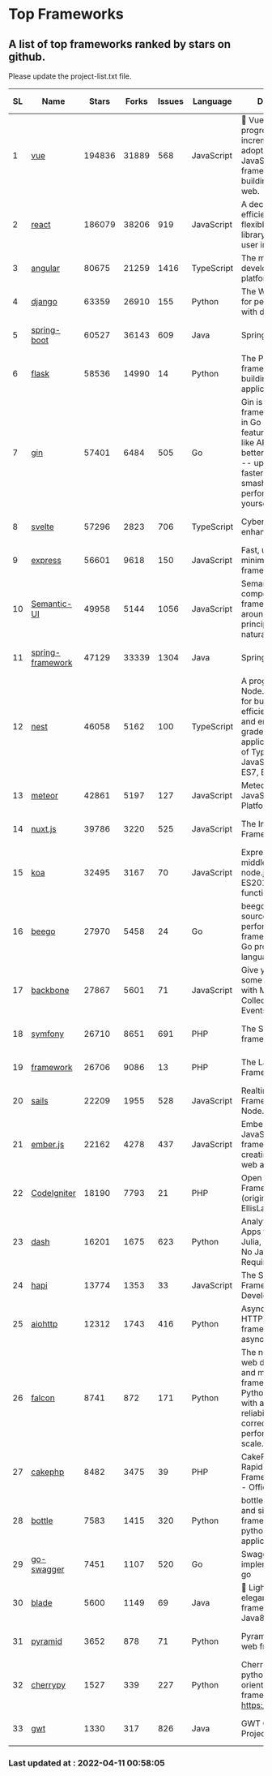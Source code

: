 # Top Frameworks
## A list of top frameworks ranked by stars on github.  
Please update the project-list.txt file.

| SL| Name  | Stars| Forks| Issues | Language | Description | Last Commit |
| --| ------| -----| ---- | ------ | -------- | ----------- | ----------- |
| 1 | [vue](https://github.com/vuejs/vue) | 194836 | 31889 | 568 | JavaScript | 🖖 Vue.js is a progressive, incrementally-adoptable JavaScript framework for building UI on the web. | 2022-02-22 18:38:12 |
| 2 | [react](https://github.com/facebook/react) | 186079 | 38206 | 919 | JavaScript | A declarative, efficient, and flexible JavaScript library for building user interfaces. | 2022-04-09 19:29:08 |
| 3 | [angular](https://github.com/angular/angular) | 80675 | 21259 | 1416 | TypeScript | The modern web developer’s platform | 2022-04-08 19:36:31 |
| 4 | [django](https://github.com/django/django) | 63359 | 26910 | 155 | Python | The Web framework for perfectionists with deadlines. | 2022-04-07 05:54:56 |
| 5 | [spring-boot](https://github.com/spring-projects/spring-boot) | 60527 | 36143 | 609 | Java | Spring Boot | 2022-04-09 16:05:09 |
| 6 | [flask](https://github.com/pallets/flask) | 58536 | 14990 | 14 | Python | The Python micro framework for building web applications. | 2022-04-08 18:06:32 |
| 7 | [gin](https://github.com/gin-gonic/gin) | 57401 | 6484 | 505 | Go | Gin is a HTTP web framework written in Go (Golang). It features a Martini-like API with much better performance -- up to 40 times faster. If you need smashing performance, get yourself some Gin. | 2022-03-29 06:03:54 |
| 8 | [svelte](https://github.com/sveltejs/svelte) | 57296 | 2823 | 706 | TypeScript | Cybernetically enhanced web apps | 2022-04-11 00:51:37 |
| 9 | [express](https://github.com/expressjs/express) | 56601 | 9618 | 150 | JavaScript | Fast, unopinionated, minimalist web framework for node. | 2022-03-21 02:59:20 |
| 10 | [Semantic-UI](https://github.com/Semantic-Org/Semantic-UI) | 49958 | 5144 | 1056 | JavaScript | Semantic is a UI component framework based around useful principles from natural language. | 2018-10-21 20:59:02 |
| 11 | [spring-framework](https://github.com/spring-projects/spring-framework) | 47129 | 33339 | 1304 | Java | Spring Framework | 2022-04-09 08:43:02 |
| 12 | [nest](https://github.com/nestjs/nest) | 46058 | 5162 | 100 | TypeScript | A progressive Node.js framework for building efficient, scalable, and enterprise-grade server-side applications on top of TypeScript & JavaScript (ES6, ES7, ES8) 🚀 | 2022-04-07 12:00:08 |
| 13 | [meteor](https://github.com/meteor/meteor) | 42861 | 5197 | 127 | JavaScript | Meteor, the JavaScript App Platform | 2022-04-06 15:31:52 |
| 14 | [nuxt.js](https://github.com/nuxt/nuxt.js) | 39786 | 3220 | 525 | JavaScript | The Intuitive Vue(2) Framework | 2021-12-17 13:20:07 |
| 15 | [koa](https://github.com/koajs/koa) | 32495 | 3167 | 70 | JavaScript | Expressive middleware for node.js using ES2017 async functions | 2022-04-06 16:09:57 |
| 16 | [beego](https://github.com/beego/beego) | 27970 | 5458 | 24 | Go | beego is an open-source, high-performance web framework for the Go programming language. | 2022-04-09 10:44:45 |
| 17 | [backbone](https://github.com/jashkenas/backbone) | 27867 | 5601 | 71 | JavaScript | Give your JS App some Backbone with Models, Views, Collections, and Events | 2022-02-26 00:31:21 |
| 18 | [symfony](https://github.com/symfony/symfony) | 26710 | 8651 | 691 | PHP | The Symfony PHP framework | 2022-04-09 09:26:41 |
| 19 | [framework](https://github.com/laravel/framework) | 26706 | 9086 | 13 | PHP | The Laravel Framework. | 2022-04-09 01:33:23 |
| 20 | [sails](https://github.com/balderdashy/sails) | 22209 | 1955 | 528 | JavaScript | Realtime MVC Framework for Node.js | 2022-03-19 01:23:36 |
| 21 | [ember.js](https://github.com/emberjs/ember.js) | 22162 | 4278 | 437 | JavaScript | Ember.js - A JavaScript framework for creating ambitious web applications | 2022-03-29 19:36:27 |
| 22 | [CodeIgniter](https://github.com/bcit-ci/CodeIgniter) | 18190 | 7793 | 21 | PHP | Open Source PHP Framework (originally from EllisLab) | 2022-03-03 13:29:55 |
| 23 | [dash](https://github.com/plotly/dash) | 16201 | 1675 | 623 | Python | Analytical Web Apps for Python, R, Julia, and Jupyter. No JavaScript Required. | 2022-03-31 21:54:06 |
| 24 | [hapi](https://github.com/hapijs/hapi) | 13774 | 1353 | 33 | JavaScript | The Simple, Secure Framework Developers Trust | 2022-03-02 14:32:29 |
| 25 | [aiohttp](https://github.com/aio-libs/aiohttp) | 12312 | 1743 | 416 | Python | Asynchronous HTTP client/server framework for asyncio and Python | 2022-04-10 11:17:50 |
| 26 | [falcon](https://github.com/falconry/falcon) | 8741 | 872 | 171 | Python | The no-nonsense web data plane API and microservices framework for Python developers, with a focus on reliability, correctness, and performance at scale. | 2022-04-09 10:56:54 |
| 27 | [cakephp](https://github.com/cakephp/cakephp) | 8482 | 3475 | 39 | PHP | CakePHP: The Rapid Development Framework for PHP - Official Repository | 2022-04-05 05:57:06 |
| 28 | [bottle](https://github.com/bottlepy/bottle) | 7583 | 1415 | 320 | Python | bottle.py is a fast and simple micro-framework for python web-applications. | 2022-03-01 21:05:57 |
| 29 | [go-swagger](https://github.com/go-swagger/go-swagger) | 7451 | 1107 | 520 | Go | Swagger 2.0 implementation for go | 2022-03-30 21:17:16 |
| 30 | [blade](https://github.com/lets-blade/blade) | 5600 | 1149 | 69 | Java | :rocket: Lightning fast and elegant mvc framework for Java8 | 2020-03-22 13:39:23 |
| 31 | [pyramid](https://github.com/Pylons/pyramid) | 3652 | 878 | 71 | Python | Pyramid - A Python web framework | 2022-03-13 22:49:13 |
| 32 | [cherrypy](https://github.com/cherrypy/cherrypy) | 1527 | 339 | 227 | Python | CherryPy is a pythonic, object-oriented HTTP framework.      https://cherrypy.dev | 2022-03-13 22:31:07 |
| 33 | [gwt](https://github.com/gwtproject/gwt) | 1330 | 317 | 826 | Java | GWT Open Source Project | 2022-02-10 23:35:12 |

### Last updated at : 2022-04-11 00:58:05

